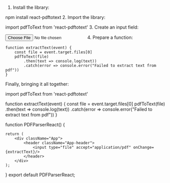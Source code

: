 1. Install the library:

npm install react-pdftotext 2. Import the library:

import pdfToText from 'react-pdftotext' 3. Create an input field:

<input type="file" accept="application/pdf" onChange={extractText}/>
4. Prepare a function:

    function extractText(event) {
        const file = event.target.files[0]
        pdfToText(file)
            .then(text => console.log(text))
            .catch(error => console.error("Failed to extract text from pdf"))
    }

Finally, bringing it all together:

import pdfToText from 'react-pdftotext'

function extractText(event) {
const file = event.target.files[0]
pdfToText(file)
.then(text => console.log(text))
.catch(error => console.error("Failed to extract text from pdf"))
}

function PDFParserReact() {

    return (
        <div className="App">
            <header className="App-header">
                <input type="file" accept="application/pdf" onChange={extractText}/>
            </header>
        </div>
    );

}
export default PDFParserReact;
